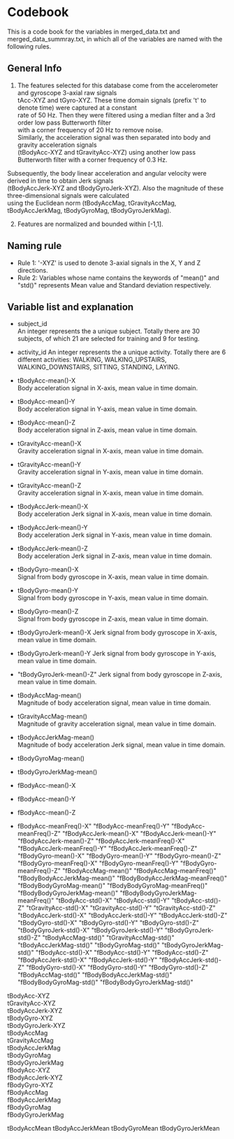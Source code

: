 # Codebook 

This is a code book for the variables in merged_data.txt and merged_data_summray.txt, in which all of the variables are named with the following rules.  

## General Info   
1. The features selected for this database come from the accelerometer and gyroscope 3-axial raw signals   
tAcc-XYZ and tGyro-XYZ. These time domain signals (prefix 't' to denote time) were captured at a constant     
rate of 50 Hz. Then they were filtered using a median filter and a 3rd order low pass Butterworth filter    
with a corner frequency of 20 Hz to remove noise.      
Similarly, the acceleration signal was then separated into body and gravity acceleration signals     
(tBodyAcc-XYZ and tGravityAcc-XYZ) using another low pass Butterworth filter with a corner frequency of 0.3 Hz.     

Subsequently, the body linear acceleration and angular velocity were derived in time to obtain Jerk signals  
(tBodyAccJerk-XYZ and tBodyGyroJerk-XYZ). Also the magnitude of these three-dimensional signals were calculated   
using the Euclidean norm (tBodyAccMag, tGravityAccMag, tBodyAccJerkMag, tBodyGyroMag, tBodyGyroJerkMag).     

2. Features are normalized and bounded within [-1,1].

## Naming rule
* Rule 1: '-XYZ' is used to denote 3-axial signals in the X, Y and Z directions.     
* Rule 2: Variables whose name contains the keywords of "mean()" and "std()" represents Mean value and Standard deviation respectively.   
  
## Variable list and explanation   
* subject_id  
An integer represents the a unique subject. Totally there are 30 subjects, of which 21 are selected for training and 9 for testing.

* activity_id
An integer represents the a unique activity. Totally there are 6 different activities: WALKING, WALKING_UPSTAIRS, WALKING_DOWNSTAIRS, SITTING, STANDING, LAYING.

* tBodyAcc-mean()-X  
Body acceleration signal in X-axis, mean value in time domain.

* tBodyAcc-mean()-Y   
Body acceleration signal in Y-axis, mean value in time domain.

* tBodyAcc-mean()-Z   
Body acceleration signal in Z-axis, mean value in time domain.

* tGravityAcc-mean()-X   
Gravity acceleration signal in X-axis, mean value in time domain.

* tGravityAcc-mean()-Y   
Gravity acceleration signal in Y-axis, mean value in time domain.  

* tGravityAcc-mean()-Z    
Gravity acceleration signal in X-axis, mean value in time domain. 

* tBodyAccJerk-mean()-X   
Body acceleration Jerk signal in X-axis, mean value in time domain.

* tBodyAccJerk-mean()-Y    
Body acceleration Jerk signal in Y-axis, mean value in time domain.

* tBodyAccJerk-mean()-Z   
Body acceleration Jerk signal in Z-axis, mean value in time domain.

* tBodyGyro-mean()-X   
Signal from body gyroscope in X-axis, mean value in time domain.

* tBodyGyro-mean()-Y    
Signal from body gyroscope in Y-axis, mean value in time domain.

* tBodyGyro-mean()-Z   
Signal from body gyroscope in Z-axis, mean value in time domain.

* tBodyGyroJerk-mean()-X
Jerk signal from body gyroscope in X-axis, mean value in time domain.

* tBodyGyroJerk-mean()-Y
Jerk signal from body gyroscope in Y-axis, mean value in time domain.

* "tBodyGyroJerk-mean()-Z"
Jerk signal from body gyroscope in Z-axis, mean value in time domain.

* tBodyAccMag-mean()   
Magnitude of body acceleration signal, mean value in time domain.

* tGravityAccMag-mean()   
Magnitude of gravity acceleration signal, mean value in time domain.

* tBodyAccJerkMag-mean()   
Magnitude of body acceleration Jerk signal, mean value in time domain.

* tBodyGyroMag-mean()
* tBodyGyroJerkMag-mean()
* fBodyAcc-mean()-X
* fBodyAcc-mean()-Y
* fBodyAcc-mean()-Z


* fBodyAcc-meanFreq()-X" "fBodyAcc-meanFreq()-Y" "fBodyAcc-meanFreq()-Z" "fBodyAccJerk-mean()-X" "fBodyAccJerk-mean()-Y" "fBodyAccJerk-mean()-Z" "fBodyAccJerk-meanFreq()-X" "fBodyAccJerk-meanFreq()-Y" "fBodyAccJerk-meanFreq()-Z" "fBodyGyro-mean()-X" "fBodyGyro-mean()-Y" "fBodyGyro-mean()-Z" "fBodyGyro-meanFreq()-X" "fBodyGyro-meanFreq()-Y" "fBodyGyro-meanFreq()-Z" "fBodyAccMag-mean()" "fBodyAccMag-meanFreq()" "fBodyBodyAccJerkMag-mean()" "fBodyBodyAccJerkMag-meanFreq()" "fBodyBodyGyroMag-mean()" "fBodyBodyGyroMag-meanFreq()" "fBodyBodyGyroJerkMag-mean()" "fBodyBodyGyroJerkMag-meanFreq()" "tBodyAcc-std()-X" "tBodyAcc-std()-Y" "tBodyAcc-std()-Z" "tGravityAcc-std()-X" "tGravityAcc-std()-Y" "tGravityAcc-std()-Z" "tBodyAccJerk-std()-X" "tBodyAccJerk-std()-Y" "tBodyAccJerk-std()-Z" "tBodyGyro-std()-X" "tBodyGyro-std()-Y" "tBodyGyro-std()-Z" "tBodyGyroJerk-std()-X" "tBodyGyroJerk-std()-Y" "tBodyGyroJerk-std()-Z" "tBodyAccMag-std()" "tGravityAccMag-std()" "tBodyAccJerkMag-std()" "tBodyGyroMag-std()" "tBodyGyroJerkMag-std()" "fBodyAcc-std()-X" "fBodyAcc-std()-Y" "fBodyAcc-std()-Z" "fBodyAccJerk-std()-X" "fBodyAccJerk-std()-Y" "fBodyAccJerk-std()-Z" "fBodyGyro-std()-X" "fBodyGyro-std()-Y" "fBodyGyro-std()-Z" "fBodyAccMag-std()" "fBodyBodyAccJerkMag-std()" "fBodyBodyGyroMag-std()" "fBodyBodyGyroJerkMag-std()"

>
tBodyAcc-XYZ  
tGravityAcc-XYZ  
tBodyAccJerk-XYZ  
tBodyGyro-XYZ   
tBodyGyroJerk-XYZ   
tBodyAccMag   
tGravityAccMag    
tBodyAccJerkMag    
tBodyGyroMag    
tBodyGyroJerkMag    
fBodyAcc-XYZ    
fBodyAccJerk-XYZ    
fBodyGyro-XYZ    
fBodyAccMag    
fBodyAccJerkMag    
fBodyGyroMag    
fBodyGyroJerkMag   

tBodyAccMean
tBodyAccJerkMean
tBodyGyroMean
tBodyGyroJerkMean

